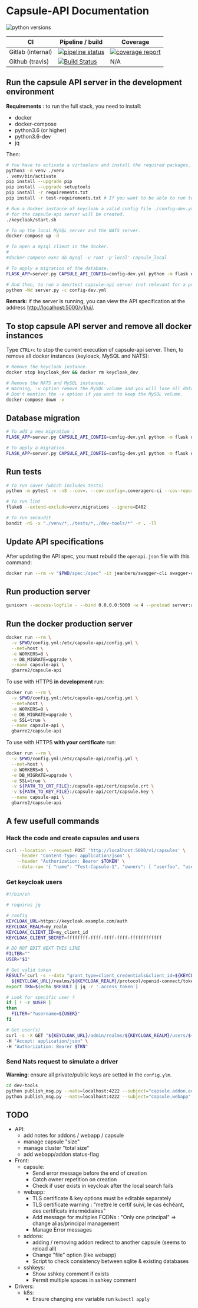 # Capsule-API Documentation

![python versions](https://img.shields.io/badge/Python-3.6%20%7C%203.7%20%7C%203.8-blue.svg)

| CI | Pipeline / build | Coverage |
|----|------------------|----------|
| Gitlab (internal) | [![pipeline status](https://git.in.ac-versailles.fr/capsule/capsapi/badges/master/pipeline.svg)](https://git.in.ac-versailles.fr/capsule/capsapi/commits/master) | [![coverage report](https://git.in.ac-versailles.fr/capsule/capsapi/badges/master/coverage.svg)](https://git.in.ac-versailles.fr/capsule/capsapi/commits/master) |
| Github (travis) | [![Build Status](https://travis-ci.com/gbarre/capsule-api.svg?branch=master)](https://travis-ci.com/gbarre/capsule-api) | N/A |

## Run the capsule API server in the development environment

**Requirements** : to run the full stack, you need to install:

- docker
- docker-compose
- python3.6 (or higher)
- python3.6-dev
- jq

Then:

```sh
# You have to activate a virtualenv and install the required packages.
python3 -m venv ./venv
. venv/bin/activate
pip install --upgrade pip
pip install --upgrade setuptools
pip install -r requirements.txt
pip install -r test-requirements.txt # If you want to be able to run tests too.

# Run a docker instance of keycloak a valid config file ./config-dev.yml
# for the capsule-api server will be created.
./keycloak/start.sh

# To up the local MySQL server and the NATS server.
docker-compose up -d

# To open a mysql client in the docker.
#
#docker-compose exec db mysql -u root -p'local' capsule_local

# To apply a migration of the database.
FLASK_APP=server.py CAPSULE_API_CONFIG=config-dev.yml python -m flask db upgrade

# And then, to run a dev/test capsule-api server (not relevant for a production server).
python -Wd server.py -c config-dev.yml
```

**Remark:** if the server is running, you can view the API specification
at the address [http://localhost:5000/v1/ui/](http://localhost:5000/v1/ui/).

## To stop capsule API server and remove all docker instances

Type `CTRL+c` to stop the current execution of capsule-api server.
Then, to remove all docker instances (keyloack, MySQL and NATS):

```sh
# Remove the keycloak instance.
docker stop keycloak_dev && docker rm keycloak_dev

# Remove the NATS and MySQL instances.
# Warning, -v option remove the MySQL volume and you will lose all data.
# Don't mention the -v option if you want to keep the MySQL volume.
docker-compose down -v
```

## Database migration

```sh
# To add a new migration :
FLASK_APP=server.py CAPSULE_API_CONFIG=config-dev.yml python -m flask db migrate -m "My new migration"

# To apply a migration.
FLASK_APP=server.py CAPSULE_API_CONFIG=config-dev.yml python -m flask db upgrade
```

## Run tests

```sh
# To run cover (which includes tests)
python -m pytest -v -n8 --cov=. --cov-config=.coveragerc-ci --cov-report html --cov-report term tests/api/

# To run lint
flake8 --extend-exclude=venv,migrations --ignore=E402

# To run secaudit
bandit -n5 -x "./venv/*,./tests/*,./dev-tools/*" -r . -ll
```

## Update API specifications

After updating the API spec, you must rebuild the `openapi.json` file with this command:

```sh
docker run --rm -v "$PWD/spec:/spec" -it jeanberu/swagger-cli swagger-cli bundle -o /spec/openapi.json /spec/index.yaml
```

## Run production server

```sh
gunicorn --access-logfile - --bind 0.0.0.0:5000 -w 4 --preload server:app
```

## Run the docker production server

```sh
docker run --rm \
  -v $PWD/config.yml:/etc/capsule-api/config.yml \
  --net=host \
  -e WORKERS=8 \
  -e DB_MIGRATE=upgrade \
  --name capsule-api \
  gbarre2/capsule-api
```

To use with HTTPS **in development** run:

```sh
docker run --rm \
  -v $PWD/config.yml:/etc/capsule-api/config.yml \
  --net=host \
  -e WORKERS=8 \
  -e DB_MIGRATE=upgrade \
  -e SSL=true \
  --name capsule-api \
  gbarre2/capsule-api
```

To use with HTTPS **with your certificate** run:

```sh
docker run --rm \
  -v $PWD/config.yml:/etc/capsule-api/config.yml \
  --net=host \
  -e WORKERS=8 \
  -e DB_MIGRATE=upgrade \
  -e SSL=true \
  -v ${PATH_TO_CRT_FILE}:/capsule-api/cert/capsule.crt \
  -v ${PATH_TO_KEY_FILE}:/capsule-api/cert/capsule.key \
  --name capsule-api \
  gbarre2/capsule-api
```

## A few usefull commands

### Hack the code and create capsules and users

```sh
curl --location --request POST 'http://localhost:5000/v1/capsules' \
    --header 'Content-Type: application/json' \
    --header "Authorization: Bearer $TOKEN" \
    --data-raw '{ "name": "Test-Capsule-1", "owners": [ "userfoo", "userbar" ] }'
```

### Get keycloak users

```sh
#!/bin/sh

# requires jq

# config
KEYCLOAK_URL=https://keycloak.example.com/auth
KEYCLOAK_REALM=my_realm
KEYCLOAK_CLIENT_ID=my_client_id
KEYCLOAK_CLIENT_SECRET=ffffffff-ffff-ffff-ffff-ffffffffffff

# DO NOT EDIT NEXT THIS LINE
FILTER=""
USER="$1"

# Get valid token
RESULT=`curl -s --data "grant_type=client_credentials&client_id=${KEYCLOAK_CLIENT_ID}&client_secret=${KEYCLOAK_CLIENT_SECRET}" \
  ${KEYCLOAK_URL}/realms/${KEYCLOAK_REALM}/protocol/openid-connect/token`
export TKN=$(echo $RESULT | jq -r '.access_token')

# Look for specific user ?
if [ ! -z $USER ]
then
  FILTER="?username=${USER}"
fi

# Get user(s)
curl -s -X GET "${KEYCLOAK_URL}/admin/realms/${KEYCLOAK_REALM}/users/${FILTER}" \
-H "Accept: application/json" \
-H "Authorization: Bearer $TKN"

```

### Send Nats request to simulate a driver

**Warning**: ensure all private/public keys are setted in the `config.ylm`.

```sh
cd dev-tools
python publish_msg.py --nats=localhost:4222 --subject="capsule.addon.ecea7683-92a8-4e2d-a846-be3c92f01308" --state="?list" --data='{}'
python publish_msg.py --nats=localhost:4222 --subject="capsule.webapp" --state="?state" --data='{"id": "19129f93-b50c-4d06-9c96-d779d1dac467"}'
```

## TODO

- API:
  - add notes for addons / webapp / capsule
  - manage capsule "size"
  - manage cluster "total size"
  - add webapp/addon status-flag
- Front:
  - capsule:
    - Send error message before the end of creation
    - Catch owner repetition on creation
    - Check if user exists in keycloak after the local search fails
  - webapp:
    - TLS certificate & key options must be editable separately
    - TLS certificate warning : "mettre le certif suivi, le cas échéant, des certificats intermédiaires"
    - Add message for multiples FQDNs : "Only one principal" => change alias/principal management
    - Manage Error messages
  - addons:
    - adding / removing addon redirect to another capsule (seems to reload all)
    - Change "file" option (like webapp)
    - Script to check consistency between sqlite & existing databases
  - sshkeys:
    - Show sshkey comment if exists
    - Permit multiple spaces in sshkey comment
- Drivers:
  - k8s:
    - Ensure changing env variable run `kubectl apply`
